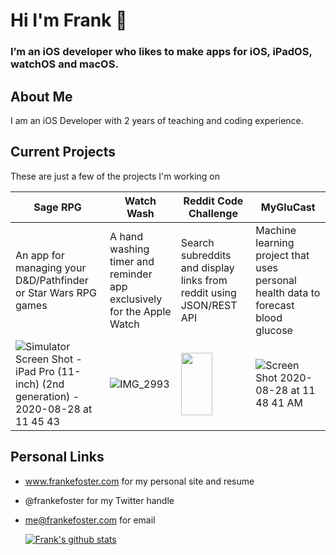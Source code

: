 # Hi I'm Frank 👋

### I’m an iOS developer who likes to make apps for iOS, iPadOS, watchOS and macOS. 

## About Me
I am an iOS Developer with 2 years of teaching and coding experience. 

## Current Projects
These are just a few of the projects I'm working on

| Sage RPG                                                                                                                                                                                      | Watch Wash                                                                                                        | Reddit Code Challenge                                                                                                                        | MyGluCast                                                                                                                                      |
|-----------------------------------------------------------------------------------------------------------------------------------------------------------------------------------------------|-------------------------------------------------------------------------------------------------------------------|----------------------------------------------------------------------------------------------------------------------------------------------|------------------------------------------------------------------------------------------------------------------------------------------------|
| An app for managing your D&D/Pathfinder or Star Wars RPG games                                                                                                                                | A hand washing timer and reminder app exclusively for the Apple Watch                                             | Search subreddits and display links from reddit using JSON/REST API                                                                          | Machine learning project that uses personal health data to forecast blood glucose                                                              |
| ![Simulator Screen Shot - iPad Pro (11-inch) (2nd generation) - 2020-08-28 at 11 45 43](https://user-images.githubusercontent.com/42280875/91604728-0a5a3580-e924-11ea-925a-04660df502ac.png) | ![IMG_2993](https://user-images.githubusercontent.com/42280875/81124319-fa889280-8ee9-11ea-8dd4-aa692c39a96b.png) | <img src="https://user-images.githubusercontent.com/42280875/90965544-d7282a00-e47d-11ea-9f99-dadfcb32f620.png" width ="50" height = "100"> | ![Screen Shot 2020-08-28 at 11 48 41 AM](https://user-images.githubusercontent.com/42280875/91604952-7a68bb80-e924-11ea-9381-dfc9ff01f99b.png) |

## Personal Links

- www.frankefoster.com for my personal site and resume
- @frankefoster for my Twitter handle
- me@frankefoster.com for email


  [![Frank's github stats](https://github-readme-stats.vercel.app/api?username=analogpotato&show_icons=true&theme=algolia)](https://github.com/anuraghazra/github-readme-stats)






<!--
**analogpotato/analogpotato** is a ✨ _special_ ✨ repository because its `README.md` (this file) appears on your GitHub profile.

Here are some ideas to get you started:

- 🔭 I’m currently working on ...
- 🌱 I’m currently learning ...
- 👯 I’m looking to collaborate on ...
- 🤔 I’m looking for help with ...
- 💬 Ask me about ...
- 📫 How to reach me: ...
- 😄 Pronouns: ...
- ⚡ Fun fact: ...
-->
